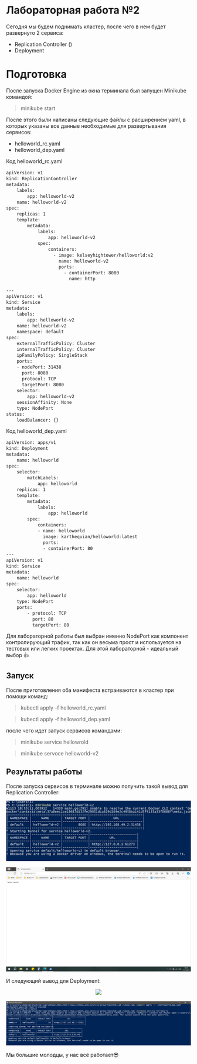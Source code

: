 # Лабораторная работа №2

Сегодня мы будем поднимать кластер, после чего в нем будет развернуто 2 сервиса:
 - Replication Сontroller ()
 - Deployment 
 
# Подготовка
После запуска Docker Engine из окна терминала был запущен Minikube командой:
> minikube start

После этого были написаны следующие файлы с расширением yaml, в которых указаны все данные необходимые для развертывания сервисов:

 - helloworld_rc.yaml
 - helloworld_dep.yaml

Код helloworld_rc.yaml

```
apiVersion: v1
kind: ReplicationController
metadata:
	labels:
		app: helloworld-v2
	name: helloworld-v2
spec:
	replicas: 1
	template:
		metadata:
			labels:
				app: helloworld-v2
			spec:
				containers:
				  - image: kelseyhightower/helloworld:v2
					name: helloworld-v2
					ports:
					  - containerPort: 8080
						name: http

---
apiVersion: v1
kind: Service
metadata:
	labels:
		app: helloworld-v2
	name: helloworld-v2
	namespace: default
spec:
	externalTrafficPolicy: Cluster
	internalTrafficPolicy: Cluster
	ipFamilyPolicy: SingleStack
	ports:
	- nodePort: 31438
	  port: 8080
	  protocol: TCP
	  targetPort: 8080
	selector:
		app: helloworld-v2
	sessionAffinity: None
	type: NodePort
status:
	loadBalancer: {}
```

Код helloworld_dep.yaml
```
apiVersion: apps/v1
kind: Deployment
metadata:
	name: helloworld
spec:
	selector:
		matchLabels:
			app: helloworld
	replicas: 1
	template:
		metadata:
			labels:
				app: helloworld
		spec:
			containers:
			- name: helloworld
			  image: karthequian/helloworld:latest
			  ports:
			  - containerPort: 80
---
apiVersion: v1
kind: Service
metadata:
	name: helloworld
spec:
	selector:
		app: helloworld
	type: NodePort
	ports:
		- protocol: TCP
		  port: 80
		  targetPort: 80
```
 Для лабораторной работы был выбран именно NodePort как компонент контролирующий трафик, так как он весьма прост и используется на тестовых или легких проектах. Для этой лабораторной - идеальный выбор 👍

## Запуск

После приготовления оба манифеста встраиваются в кластер при помощи команд:
>kubectl apply -f helloworld_rc.yaml

>kubectl apply -f helloworld_dep.yaml

после чего идет запуск сервисов командами:
>minikube service hellowrold

>minikube servoce helloworld-v2

## Результаты работы

После запуска сервисов в терминале можно получить такой вывод для Replication Controller:
<p align="center"><img src="https://github.com/S-txt/2023_2024-cloud_systems_and_services-group-lepestok/blob/lab-2-dev/Lab%202/img/hw_rc_service.JPG"/></p>

<p align="center"><img src="https://github.com/S-txt/2023_2024-cloud_systems_and_services-group-lepestok/blob/lab-2-dev/Lab%202/img/hw_rc_page.JPG"/></p>

И следующий вывод для Deployment:

<p align="center"><img src="https://github.com/S-txt/2023_2024-cloud_systems_and_services-group-lepestok/tree/lab-2-dev/Lab%202/img/hw_dep.JPG"/></p>

<p align="center"><img src="https://github.com/S-txt/2023_2024-cloud_systems_and_services-group-lepestok/blob/lab-2-dev/Lab%202/img/hw_dep.JPG"/></p>

Мы большие молодцы, у нас всё работает😎
